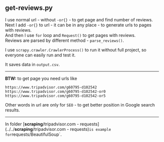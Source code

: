 ## get-reviews.py

I use normal url - without `-or{}` - to get page and find number of reviews.  
Next I add `-or{}` to url - it can be in any place - to generate urls to pages with reviews.  
And then I use `for` loop and `Request()` to get pages with reviews.  
Reviews are parsed by different method - `parse_reviews()`.

I use `scrapy.crawler.CrawlerProcess()` to run it without full project, so everyone can easily run and test it.

It saves data in `output.csv`.

---

**BTW:** to get page you need urls like

    https://www.tripadvisor.com/g60795-d102542
    https://www.tripadvisor.com/g60795-d102542-or0
    https://www.tripadvisor.com/g60795-d102542-or5

Other words in url are only for `SEO` - to get better position in Google search results.

---

In folder [__scraping__/tripadvisor.com - requests](../../__scraping__/tripadvisor.com - requests)` is example for `requests/BeautifulSoup`.
